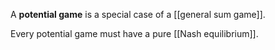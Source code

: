 A **potential game** is a special case of a [[general sum game]]. 


Every potential game must have a pure [[Nash equilibrium]].